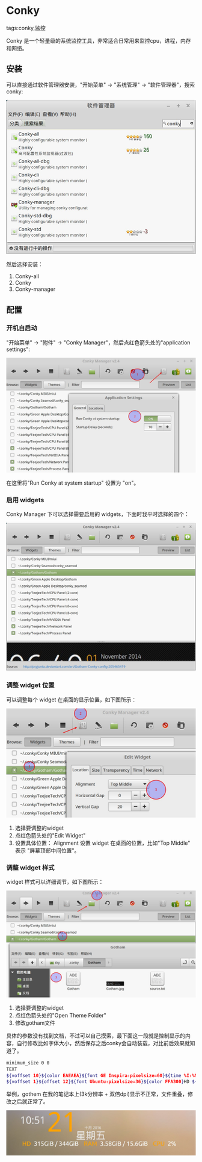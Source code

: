 # Conky

tags:conky,监控

Conky 是一个轻量级的系统监控工具，非常适合日常用来监控cpu，进程，内存和网络。

## 安装

可以直接通过软件管理器安装，"开始菜单" -> "系统管理" -> "软件管理器"，搜索 conky:

![](images/conky/conky_search.jpg)

然后选择安装：

1. Conky-all
1. Conky
1. Conky-manager

## 配置

### 开机自启动

"开始菜单" -> "附件" -> "Conky Manager"，然后点红色箭头处的"application settings":

![](images/conky/conky_autostart.jpg)

在这里将"Run Conky at system startup" 设置为 "on"。

### 启用 widgets

Conky Manager 下可以选择需要启用的 widgets，下面时我平时选择的四个：

![](images/conky/conky_widgets.jpg)

### 调整 widget 位置

可以调整每个 widget 在桌面的显示位置，如下图所示：

![](images/conky/conky_widget_edit.jpg)

1. 选择要调整的widget
2. 点红色箭头处的"Edit Widget"
3. 设置具体位置： Alignment 设置 widget 在桌面的位置，比如"Top Middle" 表示 "屏幕顶部中间位置"。

### 调整 widget 样式

widget 样式可以详细调节，如下图所示：

![](images/conky/conky_widget_themes_path.jpg)

1. 选择要调整的widget
2. 点红色箭头处的"Open Theme Folder"
3. 修改gotham文件

具体的参数没有找到文档，不过可以自己摸索，最下面这一段就是控制显示的内容，自行修改比如字体大小，然后保存之后conky会自动装载，对比前后效果就知道了。

```bash
minimum_size 0 0
TEXT
${voffset 10}${color EAEAEA}${font GE Inspira:pixelsize=60}${time %I:%M}${font}${voffset -84}${offset 10}${color FFA300}${font GE Inspira:pixelsize=160}${time %d} ${voffset -15}${color EAEAEA}${font GE Inspira:pixelsize=22}${time  %B} ${time %Y}${font}${voffset 24}${font GE Inspira:pixelsize=58}${offset -148}${time %A}${font}
${voffset 1}${offset 12}${font Ubuntu:pixelsize=36}${color FFA300}HD ${offset 9}$color${fs_free /} / ${fs_size /}${offset 30}${color FFA300}RAM ${offset 9}$color$mem / $memmax${offset 30}${color FFA300}CPU ${offset 9}$color${cpu cpu0}%
```

举例，gothem 在我的笔记本上(3k分辨率 + 双倍dpi)显示不正常，文件重叠，修改之后就正常了。

![](images/conky/conky_gothem.jpg)

